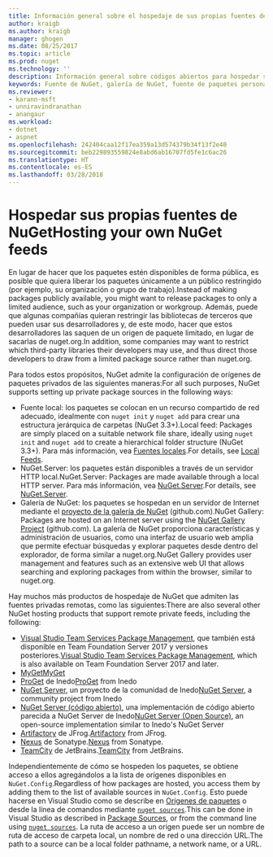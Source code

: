 ```yaml
---
title: Información general sobre el hospedaje de sus propias fuentes de NuGet | Microsoft Docs
author: kraigb
ms.author: kraigb
manager: ghogen
ms.date: 08/25/2017
ms.topic: article
ms.prod: nuget
ms.technology: ''
description: Información general sobre códigos abiertos para hospedar sus propias fuentes o galerías de paquetes de NuGet, ya sea de forma local o remota.
keywords: Fuente de NuGet, galería de NuGet, fuente de paquetes personalizada, NuGet.Server
ms.reviewer:
- karann-msft
- unniravindranathan
- anangaur
ms.workload:
- dotnet
- aspnet
ms.openlocfilehash: 242404caa12f17ea359a13d574379b34f13f2e40
ms.sourcegitcommit: beb229893559824e8abd6ab16707fd5fe1c6ac26
ms.translationtype: HT
ms.contentlocale: es-ES
ms.lasthandoff: 03/28/2018
---
```

# <a name="hosting-your-own-nuget-feeds"></a><span data-ttu-id="531dd-104">Hospedar sus propias fuentes de NuGet</span><span class="sxs-lookup"><span data-stu-id="531dd-104">Hosting your own NuGet feeds</span></span>

<span data-ttu-id="531dd-105">En lugar de hacer que los paquetes estén disponibles de forma pública, es posible que quiera liberar los paquetes únicamente a un público restringido (por ejemplo, su organización o grupo de trabajo).</span><span class="sxs-lookup"><span data-stu-id="531dd-105">Instead of making packages publicly available, you might want to release packages to only a limited audience, such as your organization or workgroup.</span></span> <span data-ttu-id="531dd-106">Además, puede que algunas compañías quieran restringir las bibliotecas de terceros que pueden usar sus desarrolladores y, de este modo, hacer que estos desarrolladores las saquen de un origen de paquete limitado, en lugar de sacarlas de nuget.org.</span><span class="sxs-lookup"><span data-stu-id="531dd-106">In addition, some companies may want to restrict which third-party libraries their developers may use, and thus direct those developers to draw from a limited package source rather than nuget.org.</span></span>

<span data-ttu-id="531dd-107">Para todos estos propósitos, NuGet admite la configuración de orígenes de paquetes privados de las siguientes maneras:</span><span class="sxs-lookup"><span data-stu-id="531dd-107">For all such purposes, NuGet supports setting up private package sources in the following ways:</span></span>

- <span data-ttu-id="531dd-108">Fuente local: los paquetes se colocan en un recurso compartido de red adecuado, idealmente con `nuget init` y `nuget add` para crear una estructura jerárquica de carpetas (NuGet 3.3+).</span><span class="sxs-lookup"><span data-stu-id="531dd-108">Local feed: Packages are simply placed on a suitable network file share, ideally using `nuget init` and `nuget add` to create a hierarchical folder structure (NuGet 3.3+).</span></span> <span data-ttu-id="531dd-109">Para más información, vea [Fuentes locales](../hosting-packages/local-feeds.md).</span><span class="sxs-lookup"><span data-stu-id="531dd-109">For details, see [Local Feeds](../hosting-packages/local-feeds.md).</span></span>
- <span data-ttu-id="531dd-110">NuGet.Server: los paquetes están disponibles a través de un servidor HTTP local.</span><span class="sxs-lookup"><span data-stu-id="531dd-110">NuGet.Server: Packages are made available through a local HTTP server.</span></span> <span data-ttu-id="531dd-111">Para más información, vea [NuGet.Server](../hosting-packages/nuget-server.md).</span><span class="sxs-lookup"><span data-stu-id="531dd-111">For details, see [NuGet.Server](../hosting-packages/nuget-server.md).</span></span>
- <span data-ttu-id="531dd-112">Galería de NuGet: los paquetes se hospedan en un servidor de Internet mediante el [proyecto de la galería de NuGet](https://github.com/NuGet/NuGetGallery#build-and-run-the-gallery-in-arbitrary-number-easy-steps) (github.com).</span><span class="sxs-lookup"><span data-stu-id="531dd-112">NuGet Gallery: Packages are hosted on an Internet server using the [NuGet Gallery Project](https://github.com/NuGet/NuGetGallery#build-and-run-the-gallery-in-arbitrary-number-easy-steps) (github.com).</span></span> <span data-ttu-id="531dd-113">La galería de NuGet proporciona características y administración de usuarios, como una interfaz de usuario web amplia que permite efectuar búsquedas y explorar paquetes desde dentro del explorador, de forma similar a nuget.org.</span><span class="sxs-lookup"><span data-stu-id="531dd-113">NuGet Gallery provides user management and features such as an extensive web UI that allows searching and exploring packages from within the browser, similar to nuget.org.</span></span>

<span data-ttu-id="531dd-114">Hay muchos más productos de hospedaje de NuGet que admiten las fuentes privadas remotas, como las siguientes:</span><span class="sxs-lookup"><span data-stu-id="531dd-114">There are also several other NuGet hosting products that support remote private feeds, including the following:</span></span>

- <span data-ttu-id="531dd-115">[Visual Studio Team Services Package Management](https://www.visualstudio.com/docs/package/nuget/publish), que también está disponible en Team Foundation Server 2017 y versiones posteriores.</span><span class="sxs-lookup"><span data-stu-id="531dd-115">[Visual Studio Team Services Package Management](https://www.visualstudio.com/docs/package/nuget/publish), which is also available on Team Foundation Server 2017 and later.</span></span>
- [<span data-ttu-id="531dd-116">MyGet</span><span class="sxs-lookup"><span data-stu-id="531dd-116">MyGet</span></span>](http://myget.org)
- <span data-ttu-id="531dd-117">[ProGet](http://inedo.com/proget) de Inedo</span><span class="sxs-lookup"><span data-stu-id="531dd-117">[ProGet](http://inedo.com/proget) from Inedo</span></span>
- <span data-ttu-id="531dd-118">[NuGet Server](http://nugetserver.net/), un proyecto de la comunidad de Inedo</span><span class="sxs-lookup"><span data-stu-id="531dd-118">[NuGet Server](http://nugetserver.net/), a community project from Inedo</span></span>
- <span data-ttu-id="531dd-119">[NuGet Server (código abierto)](http://nuget-server.net), una implementación de código abierto parecida a NuGet Server de Inedo</span><span class="sxs-lookup"><span data-stu-id="531dd-119">[NuGet Server (Open Source)](http://nuget-server.net), an open-source implementation similar to Inedo's NuGet Server</span></span>
- <span data-ttu-id="531dd-120">[Artifactory](https://www.jfrog.com/artifactory/) de JFrog.</span><span class="sxs-lookup"><span data-stu-id="531dd-120">[Artifactory](https://www.jfrog.com/artifactory/) from JFrog.</span></span>
- <span data-ttu-id="531dd-121">[Nexus](http://www.sonatype.org/nexus/) de Sonatype.</span><span class="sxs-lookup"><span data-stu-id="531dd-121">[Nexus](http://www.sonatype.org/nexus/) from Sonatype.</span></span>
- <span data-ttu-id="531dd-122">[TeamCity](https://www.jetbrains.com/teamcity/) de JetBrains.</span><span class="sxs-lookup"><span data-stu-id="531dd-122">[TeamCity](https://www.jetbrains.com/teamcity/) from JetBrains.</span></span>

<span data-ttu-id="531dd-123">Independientemente de cómo se hospeden los paquetes, se obtiene acceso a ellos agregándolos a la lista de orígenes disponibles en `NuGet.Config`.</span><span class="sxs-lookup"><span data-stu-id="531dd-123">Regardless of how packages are hosted, you access them by adding them to the list of available sources in `NuGet.Config`.</span></span> <span data-ttu-id="531dd-124">Esto puede hacerse en Visual Studio como se describe en [Orígenes de paquetes](../tools/package-manager-ui.md#package-sources) o desde la línea de comandos mediante [`nuget sources`](../tools/cli-ref-sources.md).</span><span class="sxs-lookup"><span data-stu-id="531dd-124">This can be done in Visual Studio as described in [Package Sources](../tools/package-manager-ui.md#package-sources), or from the command line using [`nuget sources`](../tools/cli-ref-sources.md).</span></span> <span data-ttu-id="531dd-125">La ruta de acceso a un origen puede ser un nombre de ruta de acceso de carpeta local, un nombre de red o una dirección URL.</span><span class="sxs-lookup"><span data-stu-id="531dd-125">The path to a source can be a local folder pathname, a network name, or a URL.</span></span>
